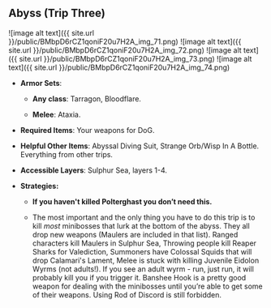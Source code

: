 ## Abyss (Trip Three)

![image alt text]({{ site.url }}/public/BMbpD6rCZ1qoniF20u7H2A_img_71.png) 
![image alt text]({{ site.url }}/public/BMbpD6rCZ1qoniF20u7H2A_img_72.png)
![image alt text]({{ site.url }}/public/BMbpD6rCZ1qoniF20u7H2A_img_73.png)
![image alt text]({{ site.url }}/public/BMbpD6rCZ1qoniF20u7H2A_img_74.png)

* **Armor Sets**:

    * **Any class**: Tarragon, Bloodflare.

    * **Melee**: Ataxia.

* **Required Items**: Your weapons for DoG.

* **Helpful Other Items**: Abyssal Diving Suit, Strange Orb/Wisp In A Bottle. Everything from other trips.

* **Accessible Layers**: Sulphur Sea, layers 1-4.

* **Strategies:**

    * **If you haven't killed Polterghast you don’t need this.**

    * The most important and the only thing you have to do this trip is to kill *most* minibosses that lurk at the bottom of the abyss. They all drop new weapons (Maulers are included in that list). Ranged characters kill Maulers in Sulphur Sea, Throwing people kill Reaper Sharks for Valediction, Summoners have Colossal Squids that will drop Calamari's Lament, Melee is stuck with killing Juvenile Eidolon Wyrms (not adults!). If you see an adult wyrm - run, just run, it will probably kill you if you trigger it. Banshee Hook is a pretty good weapon for dealing with the minibosses until you’re able to get some of their weapons. Using Rod of Discord is still forbidden. 

